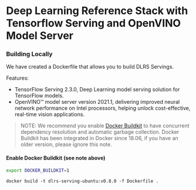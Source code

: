 # Deep Learning Reference Stack with Tensorflow Serving and OpenVINO Model Server

### Building Locally

We have created a Dockerfile that allows you to build DLRS Servings.

Features:

* TensorFlow Serving 2.3.0, Deep Learning model serving solution for TensorFlow models.
* OpenVINO™ model server version 2021.1, delivering improved neural network performance on Intel processors, helping unlock cost-effective, real-time vision applications.

> NOTE: We recommend you enable [Docker Buildkit](https://docs.docker.com/develop/develop-images/build_enhancements/) to have concurrent dependency resolution and automatic garbage collection. Docker Buildkit has been integrated in Docker since 18.06, if you have an older version, please ignore this note.

#### Enable Docker Buildkit (see note above)

```bash
export DOCKER_BUILDKIT=1
```

```
docker build -t dlrs-serving-ubuntu:v0.8.0 -f Dockerfile .
```

